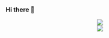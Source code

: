 ### Hi there 👋
<div align="center">
  <img src="https://media.giphy.com/media/u2pmTWUi0MXjyrMaVj/giphy.gif">
<div\>
<div>
   <img src="https://img.shields.io/badge/VK-blue?logo=vk">
<div\>

  
<!--
**Gargamel-l/Gargamel-l** is a ✨ _special_ ✨ repository because its `README.md` (this file) appears on your GitHub profile.

Here are some ideas to get you started:

- 🔭 I’m currently working on ...
- 🌱 I’m currently learning ...
- 👯 I’m looking to collaborate on ...
- 🤔 I’m looking for help with ...
- 💬 Ask me about ...
- 📫 How to reach me: ...
- 😄 Pronouns: ...
- ⚡ Fun fact: ...
-->
